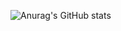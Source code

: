 ![Anurag's GitHub stats](https://github-readme-stats.vercel.app/api?username=tkddus614&show_icons=true&theme=radical)

